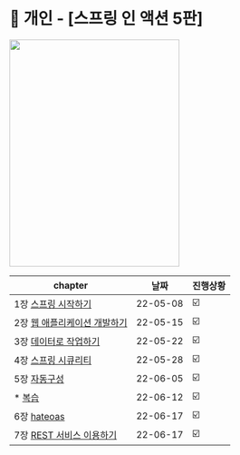 # 📘 개인 - [스프링 인 액션 5판] 
<a href="http://www.yes24.com/Product/Goods/90180239">
 <img src="https://user-images.githubusercontent.com/55049159/166135354-4ac0583a-5a7e-447e-9d0f-6c090c7766e9.png" style="width:300px;height:400px"/>
  </a>
<br>

|chapter|날짜|진행상황|
|------|---|---|
|1장  <a href="https://github.com/jaero0725/Spring_in_Action/tree/main/chap01">스프링 시작하기</a>|22-05-08|☑️|
|2장  <a href="https://github.com/jaero0725/Spring_in_Action/blob/main/chap02/chap02.md">웹 애플리케이션 개발하기</a>|22-05-15|☑️|
|3장  <a href="https://github.com/jaero0725/Spring_in_Action/blob/main/chap03/chap03.md">데이터로 작업하기</a>|22-05-22|☑️|
|4장  <a href="https://github.com/jaero0725/Spring_in_Action/blob/main/chap04/chap04.md">스프링 시큐리티</a>|22-05-28|☑️|     
|5장  <a href="https://github.com/jaero0725/Spring_in_Action/blob/main/chap05/chap05.md">자동구성</a>|22-06-05|☑️|    
|*  <a href="https://github.com/jaero0725/Spring_in_Action/blob/main/chap05/chap05.md">복습</a>|22-06-12|☑️|  
|6장  <a href="https://github.com/jaero0725/Spring_in_Action/blob/main/chap05/chap05.md">hateoas</a>|22-06-17|☑️|           
|7장  <a href="https://github.com/jaero0725/Spring_in_Action/blob/main/chap05/chap05.md">REST 서비스 이용하기</a>|22-06-17|☑️| 
